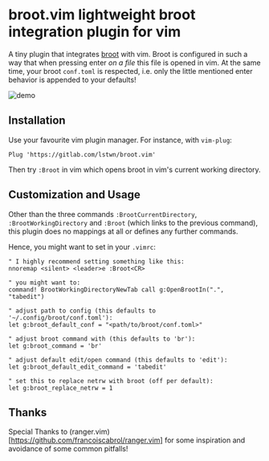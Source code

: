 # broot.vim lightweight broot integration plugin for vim

A tiny plugin that integrates [broot](https://github.com/Canop/broot) with vim.
Broot is configured in such a way that when pressing enter *on a file* this file
is opened in vim.
At the same time, your broot `conf.toml` is respected, i.e. only the little
mentioned enter behavior is appended to your defaults!

![demo](demo.gif)

## Installation

Use your favourite vim plugin manager. For instance, with `vim-plug`:

```
Plug 'https://gitlab.com/lstwn/broot.vim'
```

Then try `:Broot` in vim which opens broot in vim's current working directory.

## Customization and Usage

Other than the three commands `:BrootCurrentDirectory`, `:BrootWorkingDirectory`
and `:Broot` (which links to the previous command), this plugin does no mappings
at all or defines any further commands.

Hence, you might want to set in your `.vimrc`:

```{vim}
" I highly recommend setting something like this:
nnoremap <silent> <leader>e :Broot<CR>

" you might want to:
command! BrootWorkingDirectoryNewTab call g:OpenBrootIn(".", "tabedit")

" adjust path to config (this defaults to '~/.config/broot/conf.toml'):
let g:broot_default_conf = "<path/to/broot/conf.toml>"

" adjust broot command with (this defaults to 'br'):
let g:broot_command = 'br'

" adjust default edit/open command (this defaults to 'edit'):
let g:broot_default_edit_command = 'tabedit'

" set this to replace netrw with broot (off per default):
let g:broot_replace_netrw = 1
```

## Thanks

Special Thanks to (ranger.vim)[https://github.com/francoiscabrol/ranger.vim]
for some inspiration and avoidance of some common pitfalls!

